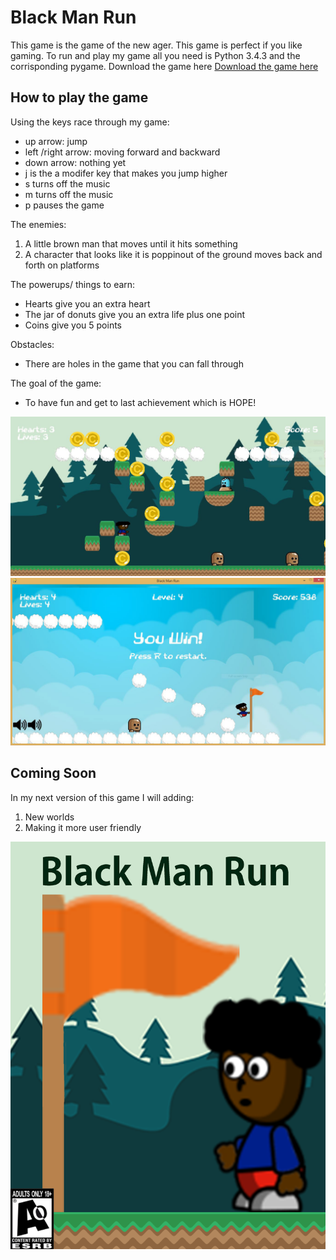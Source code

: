# Black Man Run
This game is the game of the new ager. This game is perfect if you like gaming. To run and play my game all you need is Python 3.4.3 and the corrisponding pygame.
Download the game here
[Download the game here](https://www.google.com)


## How to play the game

Using the keys race through my game:
- up arrow: jump
- left /right arrow: moving forward and backward
- down arrow: nothing yet
- j is the a modifer key that makes you jump higher
- s turns off the music 
- m turns off the music
- p pauses the game

The enemies:
1. A little brown man that moves until it hits something
2. A character that looks like it is poppinout of the ground moves back and forth on platforms

The powerups/ things to earn:
- Hearts give you an extra heart
- The jar of donuts give you an extra life plus one point
- Coins give you 5 points

Obstacles:
- There are holes in the game that you can fall through 

The goal of the game:
- To have fun and get to last achievement which is HOPE!

![Black Man Run actual game play 1](Blackmanrunpic.JPG)
![Black Man Run actual game play 2](blackmanrungameplay.JPG)

## Coming Soon

In my next version of this game I will adding:

1. New worlds
2. Making it more user friendly


![Black Man Run cover art](Black%20man%20run%20cover%20art.png)
